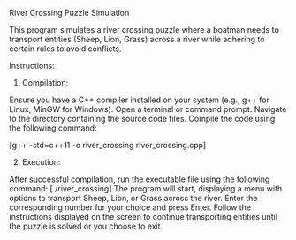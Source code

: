 River Crossing Puzzle Simulation

This program simulates a river crossing puzzle where a boatman needs to transport entities (Sheep, Lion, Grass) across a river while adhering to certain rules to avoid conflicts.

Instructions:

1. Compilation:

Ensure you have a C++ compiler installed on your system (e.g., g++ for Linux, MinGW for Windows).
Open a terminal or command prompt.
Navigate to the directory containing the source code files.
Compile the code using the following command:

[g++ -std=c++11 -o river_crossing river_crossing.cpp]

2. Execution:

After successful compilation, run the executable file using the following command:
[./river_crossing]
The program will start, displaying a menu with options to transport Sheep, Lion, or Grass across the river.
Enter the corresponding number for your choice and press Enter.
Follow the instructions displayed on the screen to continue transporting entities until the puzzle is solved or you choose to exit.
